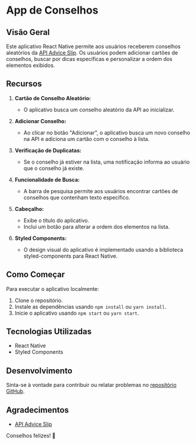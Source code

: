 # App de Conselhos

## Visão Geral

Este aplicativo React Native permite aos usuários receberem conselhos aleatórios da [API Advice Slip](https://api.adviceslip.com/#endpoint-random). Os usuários podem adicionar cartões de conselhos, buscar por dicas específicas e personalizar a ordem dos elementos exibidos.

## Recursos

1. **Cartão de Conselho Aleatório:**
   - O aplicativo busca um conselho aleatório da API ao inicializar.

2. **Adicionar Conselho:**
   - Ao clicar no botão "Adicionar", o aplicativo busca um novo conselho na API e adiciona um cartão com o conselho à lista.

3. **Verificação de Duplicatas:**
   - Se o conselho já estiver na lista, uma notificação informa ao usuário que o conselho já existe.

4. **Funcionalidade de Busca:**
   - A barra de pesquisa permite aos usuários encontrar cartões de conselhos que contenham texto específico.

5. **Cabeçalho:**
   - Exibe o título do aplicativo.
   - Inclui um botão para alterar a ordem dos elementos na lista.

6. **Styled Components:**
   - O design visual do aplicativo é implementado usando a biblioteca styled-components para React Native.

## Como Começar

Para executar o aplicativo localmente:

1. Clone o repositório.
2. Instale as dependências usando `npm install` ou `yarn install`.
3. Inicie o aplicativo usando `npm start` ou `yarn start`.

## Tecnologias Utilizadas

- React Native
- Styled Components

## Desenvolvimento

Sinta-se à vontade para contribuir ou relatar problemas no [repositório GitHub](https://github.com/seu/repositorio).

## Agradecimentos

- [API Advice Slip](https://api.adviceslip.com/)

Conselhos felizes! 🌟
